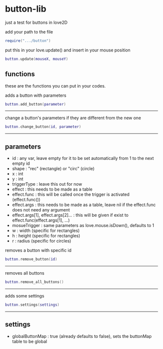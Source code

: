 # button-lib
just a test for buttons in love2D

add your path to the file
```lua
require(".../button")
```
put this in your love.update() and insert in your mouse position
```lua
button.update(mouseX, mouseY)
```
## functions
these are the functions you can put in your codes.

adds a button with parameters
```lua
button.add_button(parameter)
```
<hr>

change a button's parameters if they are different from the new one
```lua
button.change_button(id, parameter)
```
<hr>

## parameters
- id : any var, leave empty for it to be set automatically from 1 to the next empty id
- shape : "rec" (rectangle) or "circ" (circle)
- x : int
- y : int
- triggerType : leave this out for now
- effect : this needs to be made as a table
- effect.func : this will be called once the trigger is activated (effect.func())
- effect.args : this needs to be made as a table, leave nil if the effect.func does not need any argument
- effect.args[1], effect.args[2]... : this will be given if exist to effect.func(effect.args[1], ...)  
- mosueTrigger : same parameters as love.mouse.isDown(), defaults to 1
- w : width (specific for rectangles)
- h : height (specific for rectangles)
- r : radius (specific for circles)

removes a button with specific id
```lua
button.remove_button(id)
```
<hr>

removes all buttons
```lua
button.remove_all_buttons()
```
<hr>

adds some settings
```lua
button.settings(settings)
```
<hr>

## settings

- globalButtonMap : true (already defaults to false), sets the buttonMap table to be global